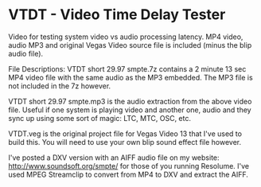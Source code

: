 # VTDT - Video Time Delay Tester
Video for testing system video vs audio processing latency.  MP4 video, audio MP3 and original Vegas Video source file is included (minus the blip audio file).

File Descriptions: 
VTDT short 29.97 smpte.7z contains a 2 minute 13 sec MP4 video file with the same audio as the MP3 embedded.  The MP3 file is not included in the 7z however.

VTDT short 29.97 smpte.mp3 is the audio extraction from the above video file.  Useful if one system is playing video and another one, audio and they sync up using some sort of magic: LTC, MTC, OSC, etc.

VTDT.veg is the original project file for Vegas Video 13 that I've used to build this.  You will need to use your own blip sound effect file however.  

I've posted a DXV version with an AIFF audio file on my website: http://www.soundsoft.org/smpte/ for those of you running Resolume.
I've used MPEG Streamclip to convert from MP4 to DXV and extract the AIFF.
